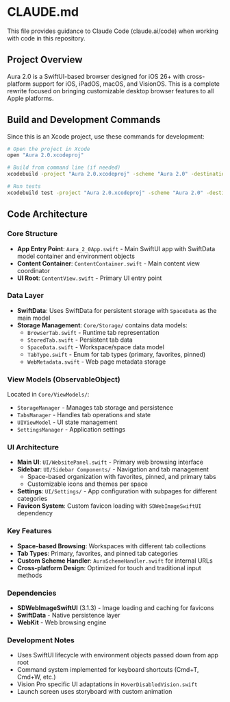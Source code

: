 # CLAUDE.md

This file provides guidance to Claude Code (claude.ai/code) when working with code in this repository.

## Project Overview

Aura 2.0 is a SwiftUI-based browser designed for iOS 26+ with cross-platform support for iOS, iPadOS, macOS, and VisionOS. This is a complete rewrite focused on bringing customizable desktop browser features to all Apple platforms.

## Build and Development Commands

Since this is an Xcode project, use these commands for development:

```bash
# Open the project in Xcode
open "Aura 2.0.xcodeproj"

# Build from command line (if needed)
xcodebuild -project "Aura 2.0.xcodeproj" -scheme "Aura 2.0" -destination "platform=iOS Simulator,name=iPhone 15" build

# Run tests
xcodebuild test -project "Aura 2.0.xcodeproj" -scheme "Aura 2.0" -destination "platform=iOS Simulator,name=iPhone 15"
```

## Code Architecture

### Core Structure
- **App Entry Point**: `Aura_2_0App.swift` - Main SwiftUI app with SwiftData model container and environment objects
- **Content Container**: `ContentContainer.swift` - Main content view coordinator
- **UI Root**: `ContentView.swift` - Primary UI entry point

### Data Layer
- **SwiftData**: Uses SwiftData for persistent storage with `SpaceData` as the main model
- **Storage Management**: `Core/Storage/` contains data models:
  - `BrowserTab.swift` - Runtime tab representation
  - `StoredTab.swift` - Persistent tab data
  - `SpaceData.swift` - Workspace/space data model
  - `TabType.swift` - Enum for tab types (primary, favorites, pinned)
  - `WebMetadata.swift` - Web page metadata storage

### View Models (ObservableObject)
Located in `Core/ViewModels/`:
- `StorageManager` - Manages tab storage and persistence
- `TabsManager` - Handles tab operations and state
- `UIViewModel` - UI state management
- `SettingsManager` - Application settings

### UI Architecture
- **Main UI**: `UI/WebsitePanel.swift` - Primary web browsing interface
- **Sidebar**: `UI/Sidebar Components/` - Navigation and tab management
  - Space-based organization with favorites, pinned, and primary tabs
  - Customizable icons and themes per space
- **Settings**: `UI/Settings/` - App configuration with subpages for different categories
- **Favicon System**: Custom favicon loading with `SDWebImageSwiftUI` dependency

### Key Features
- **Space-based Browsing**: Workspaces with different tab collections
- **Tab Types**: Primary, favorites, and pinned tab categories
- **Custom Scheme Handler**: `AuraSchemeHandler.swift` for internal URLs
- **Cross-platform Design**: Optimized for touch and traditional input methods

### Dependencies
- **SDWebImageSwiftUI** (3.1.3) - Image loading and caching for favicons
- **SwiftData** - Native persistence layer
- **WebKit** - Web browsing engine

### Development Notes
- Uses SwiftUI lifecycle with environment objects passed down from app root
- Command system implemented for keyboard shortcuts (Cmd+T, Cmd+W, etc.)
- Vision Pro specific UI adaptations in `HoverDisabledVision.swift`
- Launch screen uses storyboard with custom animation